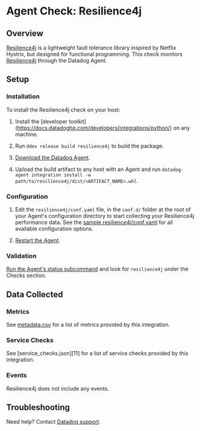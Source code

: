 # Agent Check: Resilience4j

## Overview

[Resilience4j](https://github.com/resilience4j/resilience4j) is a lightweight fault tolerance library inspired by Netflix Hystrix, but designed for functional programming. This check monitors [Resilience4j][1] through the Datadog Agent.

## Setup

### Installation

To install the Resilience4j check on your host:


1. Install the [developer toolkit]
(https://docs.datadoghq.com/developers/integrations/python/)
 on any machine.

2. Run `ddev release build resilience4j` to build the package.

3. [Download the Datadog Agent][2].

4. Upload the build artifact to any host with an Agent and
 run `datadog-agent integration install -w
 path/to/resilience4j/dist/<ARTIFACT_NAME>.whl`.

### Configuration

1. Edit the `resilience4j/conf.yaml` file, in the `conf.d/` folder at the root of your Agent's configuration directory to start collecting your Resilience4j performance data. See the [sample resilience4j/conf.yaml][4] for all available configuration options.

2. [Restart the Agent][5].

### Validation

[Run the Agent's status subcommand][6] and look for `resilience4j` under the Checks section.

## Data Collected

### Metrics

See [metadata.csv][7] for a list of metrics provided by this integration.

### Service Checks

See [service_checks.json][11] for a list of service checks provided by this integration.

### Events

Resilience4j does not include any events.

## Troubleshooting

Need help? Contact [Datadog support][3].

[1]: **LINK_TO_INTEGRATION_SITE**
[2]: https://app.datadoghq.com/account/settings/agent/latest
[3]: https://docs.datadoghq.com/agent/kubernetes/integrations/
[4]: https://github.com/DataDog/integrations-extras/blob/master/resilience4j/datadog_checks/resilience4j/data/conf.yaml.example
[5]: https://docs.datadoghq.com/agent/guide/agent-commands/#start-stop-and-restart-the-agent
[6]: https://docs.datadoghq.com/agent/guide/agent-commands/#agent-status-and-information
[7]: https://github.com/DataDog/integrations-extras/blob/master/resilience4j/metadata.csv
[8]: https://github.com/DataDog/integrations-extras/blob/master/resilience4j/assets/service_checks.json
[9]: https://docs.datadoghq.com/help/

